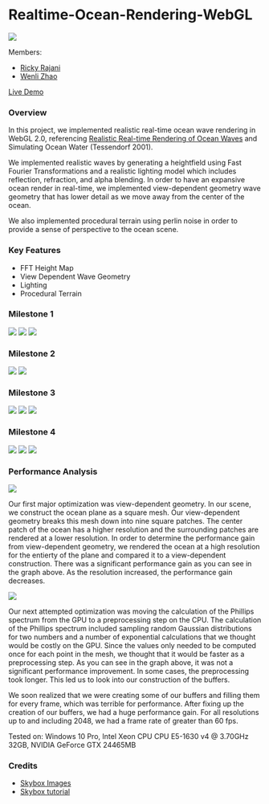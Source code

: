 # Realtime-Ocean-Rendering-WebGL

![](screenshots/Capture512.PNG)

Members: 
* [Ricky Rajani](https://github.com/rickyrajani)
* [Wenli Zhao](https://github.com/wpchop)

[Live Demo](http://rickyrajani.com/Realtime-Ocean-Rendering-WebGL/)

### Overview
In this project, we implemented realistic real-time ocean wave rendering in WebGL 2.0, referencing [Realistic Real-time Rendering of Ocean Waves](https://www.microsoft.com/en-us/research/wp-content/uploads/2016/12/rtwave.pdf) and Simulating Ocean Water (Tessendorf 2001). 

We implemented realistic waves by generating a heightfield using Fast Fourier Transformations and a realistic lighting model which includes reflection, refraction, and alpha blending. In order to have an expansive ocean render in real-time, we
implemented view-dependent geometry wave geometry that has lower detail as we move away from the center of the ocean.

We also implemented procedural terrain using perlin noise in order to provide a sense of perspective to the ocean scene.

### Key Features

* FFT Height Map
* View Dependent Wave Geometry
* Lighting
* Procedural Terrain

### Milestone 1
![](screenshots/screenshot1.png)
![](screenshots/screenshot3.png)
![](screenshots/screenshot4.png)

### Milestone 2
![](screenshots/screenshot5.png)
![](screenshots/milestone2.png)

### Milestone 3
![](screenshots/Capture.PNG)
![](screenshots/Capture3.PNG)
![](screenshots/Capture4.PNG)

### Milestone 4
![](screenshots/wireframe1.png)
![](screenshots/largewaves.png)
![](screenshots/Capture1024.PNG)

### Performance Analysis
![](screenshots/chart1.png)

Our first major optimization was view-dependent geometry. In our scene, we construct the ocean plane as a square mesh. Our view-dependent geometry breaks this mesh down into nine square patches. The center patch of the ocean has a higher resolution and the surrounding patches are rendered at a lower resolution. In order to determine the performance gain from view-dependent geometry, we rendered the ocean at a high resolution for the entierty of the plane and compared it to a view-dependent construction. There was a significant performance gain as you can see in the graph above. As the resolution increased, the performance gain decreases.

![](screenshots/chart2.png)

Our next attempted optimization was moving the calculation of the Phillips spectrum from the GPU to a preprocessing step on the CPU. The calculation of the Phillips spectrum included sampling random Gaussian distributions for two numbers and a number of exponential calculations that we thought would be costly on the GPU. Since the values only needed to be computed once for each point in the mesh, we thought that it would be faster as a preprocessing step. As you can see in the graph above, it was not a significant performance improvement. In some cases, the preprocessing took longer. This led us to look into our construction of the buffers.

We soon realized that we were creating some of our buffers and filling them for every frame, which was terrible for performance. After fixing up the creation of our buffers, we had a huge performance gain. For all resolutions up to and including 2048, we had a frame rate of greater than 60 fps.

Tested on: Windows 10 Pro, Intel Xeon CPU CPU E5-1630 v4 @ 3.70GHz 32GB, NVIDIA GeForce GTX 24465MB 

### Credits

* [Skybox Images](http://www.custommapmakers.org/skyboxes.php)
* [Skybox tutorial](http://math.hws.edu/eck/cs424/notes2013/webgl/skybox-and-reflection/skybox.html)
